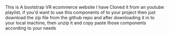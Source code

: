 This is A bootstrap VR ecommerce website I have Cloned it from an youtube playlist, 
if you'd want to use this components of to your project then just download the zip file from the github repo and after downloading it in to your local machine,
then unzip it and copy paste those components according to your needs

